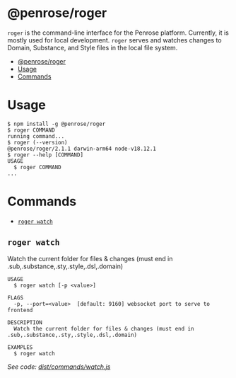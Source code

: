 # @penrose/roger

`roger` is the command-line interface for the Penrose platform. Currently, it is mostly used for local development. `roger` serves and watches changes to Domain, Substance, and Style files in the local file system.

<!-- toc -->

- [@penrose/roger](#penroseroger)
- [Usage](#usage)
- [Commands](#commands)
<!-- tocstop -->

# Usage

<!-- usage -->

```sh-session
$ npm install -g @penrose/roger
$ roger COMMAND
running command...
$ roger (--version)
@penrose/roger/2.1.1 darwin-arm64 node-v18.12.1
$ roger --help [COMMAND]
USAGE
  $ roger COMMAND
...
```

<!-- usagestop -->

# Commands

<!-- commands -->

- [`roger watch`](#roger-watch)

## `roger watch`

Watch the current folder for files & changes (must end in .sub,.substance,.sty,.style,.dsl,.domain)

```
USAGE
  $ roger watch [-p <value>]

FLAGS
  -p, --port=<value>  [default: 9160] websocket port to serve to frontend

DESCRIPTION
  Watch the current folder for files & changes (must end in .sub,.substance,.sty,.style,.dsl,.domain)

EXAMPLES
  $ roger watch
```

_See code: [dist/commands/watch.js](https://github.com/penrose/penrose/blob/v2.1.1/dist/commands/watch.js)_

<!-- commandsstop -->
